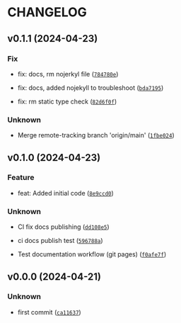 # CHANGELOG



## v0.1.1 (2024-04-23)

### Fix

* fix: docs, rm nojerkyl file ([`784780e`](https://github.com/jalkestrup/retrigen/commit/784780eedb4ed2167ace26a459b0c79615d776bb))

* fix: docs, added nojekyll to troubleshoot ([`bda7195`](https://github.com/jalkestrup/retrigen/commit/bda7195c6311e02b8966ac81abaf419fffe8d542))

* fix: rm static type check ([`82d6f0f`](https://github.com/jalkestrup/retrigen/commit/82d6f0f68e67eb12713ab579280adf12252a3553))

### Unknown

* Merge remote-tracking branch &#39;origin/main&#39; ([`1fbe024`](https://github.com/jalkestrup/retrigen/commit/1fbe02427edcc03cfa1cc68ae32bacef5ed347e0))


## v0.1.0 (2024-04-23)

### Feature

* feat: Added initial code ([`8e9ccd0`](https://github.com/jalkestrup/retrigen/commit/8e9ccd0ecfda2b55fb3cf0634e272a2178690501))

### Unknown

* CI fix docs publishing ([`dd108e5`](https://github.com/jalkestrup/retrigen/commit/dd108e5576e5269483e24f6d09f1b77587de3cb7))

* ci docs publish test ([`596788a`](https://github.com/jalkestrup/retrigen/commit/596788a78b659737662ba3b087a8c687a67b60f2))

* Test documentation workflow (git pages) ([`f0afe7f`](https://github.com/jalkestrup/retrigen/commit/f0afe7f249ac7c53cf6d84d09ce05e2fafab66b1))


## v0.0.0 (2024-04-21)

### Unknown

* first commit ([`ca11637`](https://github.com/jalkestrup/retrigen/commit/ca11637b84caf4efe2d78406a0bc98867b893854))
